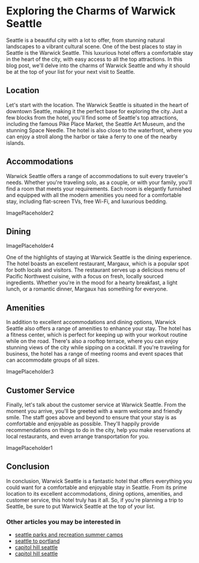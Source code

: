 # Exploring the Charms of Warwick Seattle

Seattle is a beautiful city with a lot to offer, from stunning natural landscapes to a vibrant cultural scene. One of the best places to stay in Seattle is the Warwick Seattle. This luxurious hotel offers a comfortable stay in the heart of the city, with easy access to all the top attractions. In this blog post, we'll delve into the charms of Warwick Seattle and why it should be at the top of your list for your next visit to Seattle.

## Location

Let's start with the location. The Warwick Seattle is situated in the heart of downtown Seattle, making it the perfect base for exploring the city. Just a few blocks from the hotel, you'll find some of Seattle's top attractions, including the famous Pike Place Market, the Seattle Art Museum, and the stunning Space Needle. The hotel is also close to the waterfront, where you can enjoy a stroll along the harbor or take a ferry to one of the nearby islands.

## Accommodations

Warwick Seattle offers a range of accommodations to suit every traveler's needs. Whether you're traveling solo, as a couple, or with your family, you'll find a room that meets your requirements. Each room is elegantly furnished and equipped with all the modern amenities you need for a comfortable stay, including flat-screen TVs, free Wi-Fi, and luxurious bedding.

ImagePlaceholder2

## Dining

ImagePlaceholder4

One of the highlights of staying at Warwick Seattle is the dining experience. The hotel boasts an excellent restaurant, Margaux, which is a popular spot for both locals and visitors. The restaurant serves up a delicious menu of Pacific Northwest cuisine, with a focus on fresh, locally sourced ingredients. Whether you're in the mood for a hearty breakfast, a light lunch, or a romantic dinner, Margaux has something for everyone.

## Amenities

In addition to excellent accommodations and dining options, Warwick Seattle also offers a range of amenities to enhance your stay. The hotel has a fitness center, which is perfect for keeping up with your workout routine while on the road. There's also a rooftop terrace, where you can enjoy stunning views of the city while sipping on a cocktail. If you're traveling for business, the hotel has a range of meeting rooms and event spaces that can accommodate groups of all sizes.

ImagePlaceholder3

## Customer Service

Finally, let's talk about the customer service at Warwick Seattle. From the moment you arrive, you'll be greeted with a warm welcome and friendly smile. The staff goes above and beyond to ensure that your stay is as comfortable and enjoyable as possible. They'll happily provide recommendations on things to do in the city, help you make reservations at local restaurants, and even arrange transportation for you.

ImagePlaceholder1

## Conclusion

In conclusion, Warwick Seattle is a fantastic hotel that offers everything you could want for a comfortable and enjoyable stay in Seattle. From its prime location to its excellent accommodations, dining options, amenities, and customer service, this hotel truly has it all. So, if you're planning a trip to Seattle, be sure to put Warwick Seattle at the top of your list.
### Other articles you may be interested in

- [seattle parks and recreation summer camps](seattle-parks-and-recreation-summer-camps)
- [seattle to portland](seattle-to-portland)
- [capitol hill seattle](capitol-hill-seattle)
- [capitol hill seattle](capitol-hill-seattle)
